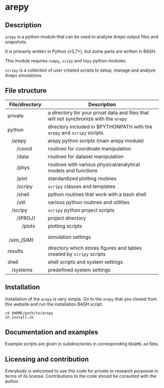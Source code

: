 # arepy

## Description

`arepy` is a python module that can be used to analyse Arepo output files and snapshots.

It is primarily written in Python (v3.7+), but some parts are written in BASH.

This module requires `numpy`, `scipy` and `h5py` python modules.

`scripy` is a collection of user created scripts to setup, manage and analyze Arepo simulations

## File structure

| File/directory | Description |
|---|---|
| private | a directory for your privat data and files that will not synchronize with the `arepy` |
| python | directory included in $PYTHONPATH with the `arepy` and `scripy` scripts |
| &nbsp; &nbsp;/arepy | arepy python scripts (main arepy module) |
| &nbsp; &nbsp; &nbsp; &nbsp;/coord | routines for coordinate manipulation |
| &nbsp; &nbsp; &nbsp; &nbsp;/data | routines for dataset manipulation |
| &nbsp; &nbsp; &nbsp; &nbsp;/phys | routines with various physical/analytical models and functions |
| &nbsp; &nbsp; &nbsp; &nbsp;/plot | standardized plotting routines |
| &nbsp; &nbsp; &nbsp; &nbsp;/scripy | `scripy` classes and templates |
| &nbsp; &nbsp; &nbsp; &nbsp;/shell | python routines that work with a bash shell |
| &nbsp; &nbsp; &nbsp; &nbsp;/util | various python routines and utilities |
| &nbsp; &nbsp;/scripy | `scripy` python project scripts |
| &nbsp; &nbsp; &nbsp; &nbsp;/{PROJ} | project directory |
| &nbsp; &nbsp; &nbsp; &nbsp; &nbsp; &nbsp;/plots | plotting scripts |
| &nbsp; &nbsp; &nbsp; &nbsp; &nbsp; &nbsp;/sim_{SIM} | simulation settings |
| results | directory which stores figures and tables created by `scripy` scripts |
| shell | shell scripts and system settings |
| &nbsp; &nbsp;/systems | predefined system settings |

## Installation

Installation of the `arepy` is very simple.
Go to the `arepy` that you cloned from this website and run the installation BASH script:
```
cd $HOME/path/to/arepy
sh install.sh
```

## Documentation and examples

Example scripts are given in subdirectories in corresponding `README.md` files.

## Licensing and contribution
Everybody is welcomed to use this code for private or research purpouse in terms of its license.
Contributions to the code should be consulted with the author.
